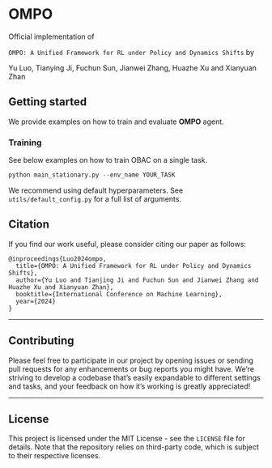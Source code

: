 <h1>OMPO</span></h1>

Official implementation of

`OMPO: A Unified Framework for RL under Policy and Dynamics Shifts` by

Yu Luo, Tianying Ji, Fuchun Sun, Jianwei Zhang, Huazhe Xu and Xianyuan Zhan

## Getting started

We provide examples on how to train and evaluate **OMPO** agent.

### Training

See below examples on how to train OBAC on a single task.

```python
python main_stationary.py --env_name YOUR_TASK
```

We recommend using default hyperparameters. See `utils/default_config.py` for a full list of arguments.

## Citation

If you find our work useful, please consider citing our paper as follows:

```
@inproceedings{Luo2024ompo,
  title={OMPO: A Unified Framework for RL under Policy and Dynamics Shifts}, 
  author={Yu Luo and Tianjing Ji and Fuchun Sun and Jianwei Zhang and Huazhe Xu and Xianyuan Zhan},
  booktitle={International Conference on Machine Learning},
  year={2024}
}
```

----

## Contributing

Please feel free to participate in our project by opening issues or sending pull requests for any enhancements or bug reports you might have. We’re striving to develop a codebase that’s easily expandable to different settings and tasks, and your feedback on how it’s working is greatly appreciated!

----

## License

This project is licensed under the MIT License - see the `LICENSE` file for details. Note that the repository relies on third-party code, which is subject to their respective licenses.
